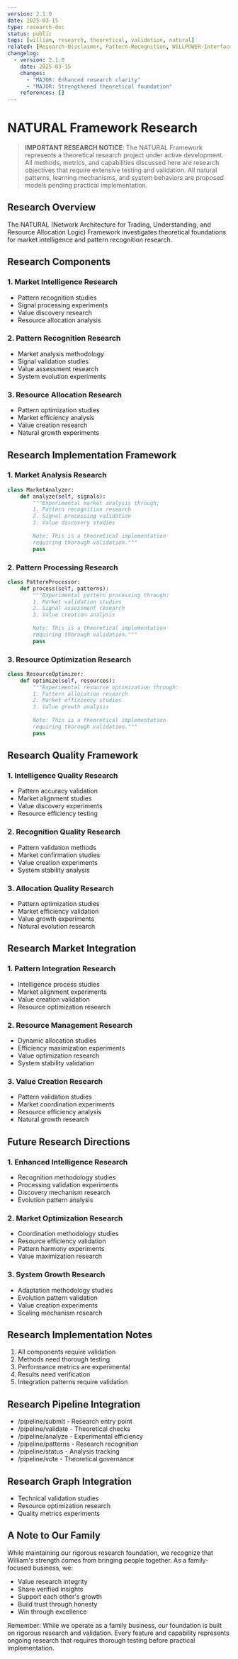 ```yaml
---
version: 2.1.0
date: 2025-03-15
type: research-doc
status: public
tags: [william, research, theoretical, validation, natural]
related: [Research-Disclaimer, Pattern-Recognition, WILLPOWER-Interface]
changelog:
  - version: 2.1.0
    date: 2025-03-15
    changes:
      - "MAJOR: Enhanced research clarity"
      - "MAJOR: Strengthened theoretical foundation"
    references: []
---
```


# NATURAL Framework Research

> **IMPORTANT RESEARCH NOTICE**: The NATURAL Framework represents a theoretical research project under active development. All methods, metrics, and capabilities discussed here are research objectives that require extensive testing and validation. All natural patterns, learning mechanisms, and system behaviors are proposed models pending practical implementation.

## Research Overview

The NATURAL (Network Architecture for Trading, Understanding, and Resource Allocation Logic) Framework investigates theoretical foundations for market intelligence and pattern recognition research.

## Research Components

### 1. Market Intelligence Research
- Pattern recognition studies
- Signal processing experiments
- Value discovery research
- Resource allocation analysis

### 2. Pattern Recognition Research
- Market analysis methodology
- Signal validation studies
- Value assessment research
- System evolution experiments

### 3. Resource Allocation Research
- Pattern optimization studies
- Market efficiency analysis
- Value creation research
- Natural growth experiments

## Research Implementation Framework

### 1. Market Analysis Research
```python
class MarketAnalyzer:
    def analyze(self, signals):
        """Experimental market analysis through:
        1. Pattern recognition research
        2. Signal processing validation
        3. Value discovery studies
        
        Note: This is a theoretical implementation
        requiring thorough validation."""
        pass
```

### 2. Pattern Processing Research
```python
class PatternProcessor:
    def process(self, patterns):
        """Experimental pattern processing through:
        1. Market validation studies
        2. Signal assessment research
        3. Value creation analysis
        
        Note: This is a theoretical implementation
        requiring thorough validation."""
        pass
```

### 3. Resource Optimization Research
```python
class ResourceOptimizer:
    def optimize(self, resources):
        """Experimental resource optimization through:
        1. Pattern allocation research
        2. Market efficiency studies
        3. Value growth analysis
        
        Note: This is a theoretical implementation
        requiring thorough validation."""
        pass
```

## Research Quality Framework

### 1. Intelligence Quality Research
- Pattern accuracy validation
- Market alignment studies
- Value discovery experiments
- Resource efficiency testing

### 2. Recognition Quality Research
- Pattern validation methods
- Market confirmation studies
- Value creation experiments
- System stability analysis

### 3. Allocation Quality Research
- Pattern optimization studies
- Market efficiency validation
- Value growth experiments
- Natural evolution research

## Research Market Integration

### 1. Pattern Integration Research
- Intelligence process studies
- Market alignment experiments
- Value creation validation
- Resource optimization research

### 2. Resource Management Research
- Dynamic allocation studies
- Efficiency maximization experiments
- Value optimization research
- System stability validation

### 3. Value Creation Research
- Pattern validation studies
- Market coordination experiments
- Resource efficiency analysis
- Natural growth research

## Future Research Directions

### 1. Enhanced Intelligence Research
- Recognition methodology studies
- Processing validation experiments
- Discovery mechanism research
- Evolution pattern analysis

### 2. Market Optimization Research
- Coordination methodology studies
- Resource efficiency validation
- Pattern harmony experiments
- Value maximization research

### 3. System Growth Research
- Adaptation methodology studies
- Evolution pattern validation
- Value creation experiments
- Scaling mechanism research

## Research Implementation Notes

1. All components require validation
2. Methods need thorough testing
3. Performance metrics are experimental
4. Results need verification
5. Integration patterns require validation

## Research Pipeline Integration
- /pipeline/submit - Research entry point
- /pipeline/validate - Theoretical checks
- /pipeline/analyze - Experimental efficiency
- /pipeline/patterns - Research recognition
- /pipeline/status - Analysis tracking
- /pipeline/vote - Theoretical governance

## Research Graph Integration
- Technical validation studies
- Resource optimization research
- Quality metrics experiments

## A Note to Our Family

While maintaining our rigorous research foundation, we recognize that William's strength comes from bringing people together. As a family-focused business, we:
- Value research integrity
- Share verified insights
- Support each other's growth
- Build trust through honesty
- Win through excellence

Remember: While we operate as a family business, our foundation is built on rigorous research and validation. Every feature and capability represents ongoing research that requires thorough testing before practical implementation.